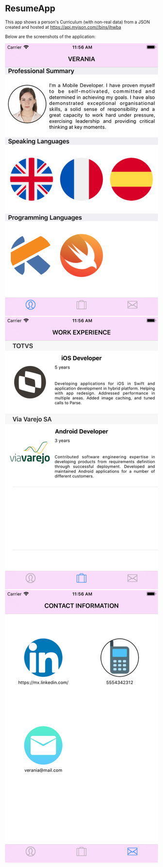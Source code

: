 # ResumeApp

This app shows a person's Curriculum (with non-real data) from a JSON created and hosted at https://api.myjson.com//bins/jhwba

Below are the screenshots of the application:

![Alt text](Screenshot_1.png?raw=true "Screen 1")
![Alt text](Screenshot_2.png?raw=true "Screen 2")
![Alt text](Screenshot_3.png?raw=true "Screen 3")
